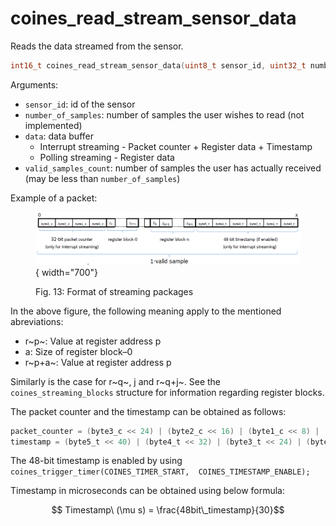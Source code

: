 # coines_read_stream_sensor_data
Reads the data streamed from the sensor.

```C
int16_t coines_read_stream_sensor_data(uint8_t sensor_id, uint32_t number_of_samples, uint8_t *data, uint32_t *valid_samples_count);
```

Arguments:

- `sensor_id`: id of the sensor 
- `number_of_samples`: number of samples the user wishes to read (not implemented)
- `data`: data buffer
	- Interrupt streaming - Packet counter + Register data + Timestamp
	- Polling streaming - Register data
- `valid_samples_count`: number of samples the user has actually received (may be less than `number_of_samples`)

Example of a packet:

<figure markdown>

  ![Image: Format of streaming packages](streaming_sample.png){ width="700"}
  <figcaption>Fig. 13: Format of streaming packages</figcaption>
</figure>

In the above figure, the following meaning apply to the mentioned abreviations:

- r~p~: Value at register address p
- a: Size of register block–0
- r~p+a~: Value at register address p

Similarly is the case for r~q~, j and r~q+j~.
See the `coines_streaming_blocks` structure for information regarding register blocks.

The packet counter and the timestamp can be obtained as follows:

```C
packet_counter = (byte3_c << 24) | (byte2_c << 16) | (byte1_c << 8) | (byte0_c);
timestamp = (byte5_t << 40) | (byte4_t << 32) | (byte3_t << 24) | (byte2_t << 16) | (byte1_t << 8) | (byte0_t);
```

The 48-bit timestamp is enabled by using `coines_trigger_timer(COINES_TIMER_START,  COINES_TIMESTAMP_ENABLE);`

Timestamp in microseconds can be obtained using below formula:

$$ Timestamp\ (\mu s) = \frac{48bit\_timestamp}{30}$$